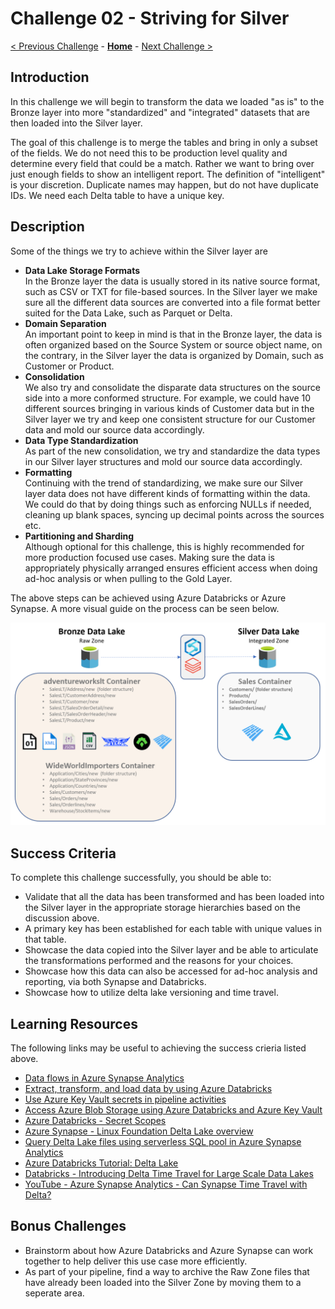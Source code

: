 # Challenge 02 - Striving for Silver

[< Previous Challenge](./Challenge-01.md) - **[Home](../README.md)** - [Next Challenge >](./Challenge-03.md)

## Introduction
In this challenge we will begin to transform the data we loaded "as is" to the Bronze layer into more "standardized" and "integrated" datasets that are then loaded into the Silver layer.

The goal of this challenge is to merge the tables and bring in only a subset of the fields.  We do not need this to be production level quality and determine every field that could be a match.  Rather we want to bring over just enough fields to show an intelligent report.  The definition of "intelligent" is your discretion.  Duplicate names may happen, but do not have duplicate IDs.  We need each Delta table to have a unique key.

## Description
Some of the things we try to achieve within the Silver layer are
- __Data Lake Storage Formats__  
  In the Bronze layer the data is usually stored in its native source format, such as CSV or TXT for file-based sources. In the Silver layer we make sure all the different data sources are converted into a file format better suited for the Data Lake, such as Parquet or Delta.
- __Domain Separation__  
  An important point to keep in mind is that in the Bronze layer, the data is often organized based on the Source System or source object name, on the contrary, in the Silver layer the data is organized by Domain, such as Customer or Product. 
- __Consolidation__  
  We also try and consolidate the disparate data structures on the source side into a more conformed structure. For example, we could have 10 different sources bringing in various kinds of Customer data but in the Silver layer we try and keep one consistent structure for our Customer data and mold our source data accordingly.
- __Data Type Standardization__  
  As part of the new consolidation, we try and standardize the data types in our Silver layer structures and mold our source data accordingly.
- __Formatting__  
  Continuing with the trend of standardizing, we make sure our Silver layer data does not have different kinds of formatting within the data. We could do that by doing things such as enforcing NULLs if needed, cleaning up blank spaces, syncing up decimal points across the sources etc.
- __Partitioning and Sharding__  
  Although optional for this challenge, this is highly recommended for more production focused use cases. Making sure the data is appropriately physically arranged ensures efficient access when doing ad-hoc analysis or when pulling to the Gold Layer.
  
The above steps can be achieved using Azure Databricks or Azure Synapse.
A more visual guide on the process can be seen below.
  
![picture alt](../img/Silver.png) 
  
  
## Success Criteria
To complete this challenge successfully, you should be able to:
- Validate that all the data has been transformed and has been loaded into the Silver layer in the appropriate storage hierarchies based on the discussion above.
- A primary key has been established for each table with unique values in that table.
- Showcase the data copied into the Silver layer and be able to articulate the transformations performed and the reasons for your choices.
- Showcase how this data can also be accessed for ad-hoc analysis and reporting, via both Synapse and Databricks.
- Showcase how to utilize delta lake versioning and time travel.

## Learning Resources
The following links may be useful to achieving the success crieria listed above.
- [Data flows in Azure Synapse Analytics](https://learn.microsoft.com/en-us/azure/synapse-analytics/concepts-data-flow-overview) 
- [Extract, transform, and load data by using Azure Databricks](https://learn.microsoft.com/en-us/azure/databricks/scenarios/databricks-extract-load-sql-data-warehouse) 
- [Use Azure Key Vault secrets in pipeline activities](https://docs.microsoft.com/en-us/azure/data-factory/how-to-use-azure-key-vault-secrets-pipeline-activities)
- [Access Azure Blob Storage using Azure Databricks and Azure Key Vault](https://learn.microsoft.com/en-us/azure/key-vault/general/integrate-databricks-blob-storage)
- [Azure Databricks - Secret Scopes](https://learn.microsoft.com/en-us/azure/databricks/security/secrets/secret-scopes)
- [Azure Synapse - Linux Foundation Delta Lake overview](https://learn.microsoft.com/en-us/azure/synapse-analytics/spark/apache-spark-delta-lake-overview)
- [Query Delta Lake files using serverless SQL pool in Azure Synapse Analytics](https://learn.microsoft.com/en-us/azure/synapse-analytics/sql/query-delta-lake-format)
- [Azure Databricks Tutorial: Delta Lake](https://learn.microsoft.com/en-us/azure/databricks/delta/tutorial)
- [Databricks - Introducing Delta Time Travel for Large Scale Data Lakes](https://www.databricks.com/blog/2019/02/04/introducing-delta-time-travel-for-large-scale-data-lakes.html)
- [YouTube - Azure Synapse Analytics - Can Synapse Time Travel with Delta?](https://youtu.be/5LufBKIA2s4)

## Bonus Challenges 
- Brainstorm about how Azure Databricks and Azure Synapse can work together to help deliver this use case more efficiently.
- As part of your pipeline, find a way to archive the Raw Zone files that have already been loaded into the Silver Zone by moving them to a seperate area.
